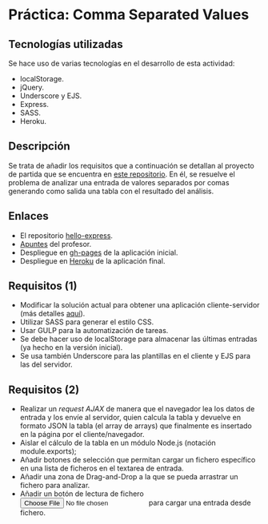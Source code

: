 # Práctica: Comma Separated Values

## Tecnologías utilizadas

Se hace uso de varias tecnologías en el desarrollo de esta actividad:

* localStorage.
* jQuery.
* Underscore y EJS.
* Express.
* SASS.
* Heroku.

## Descripción

Se trata de añadir los requisitos que a continuación se detallan al proyecto
de partida que se encuentra en [este repositorio](https://github.com/crguezl/csv).
En él, se resuelve el problema de analizar una entrada de valores separados por 
comas generando como salida una tabla con el resultado del análisis.

## Enlaces

* El repositorio [hello-express](https://github.com/SYTW/hello-express).
* [Apuntes](http://crguezl.github.io/pl-html/node11.html) del profesor.
* Despliegue en [gh-pages](http://crguezl.github.io/csv/) de la aplicación inicial.
* Despliegue en [Heroku](https://csv-app.herokuapp.com/) de la aplicación final.

## Requisitos (1)

* Modificar la solución actual para obtener una aplicación cliente-servidor (más detalles [aquí](https://casianorodriguezleon.gitbooks.io/pl1516/content/practicas/csv.html)).
* Utilizar SASS para generar el estilo CSS.
* Usar GULP para la automatización de tareas.
* Se debe hacer uso de localStorage para almacenar las últimas entradas (ya hecho en la versión inicial).
* Se usa también Underscore para las plantillas en el cliente y EJS para las del servidor.

## Requisitos (2)
* Realizar un _request AJAX_ de manera que el navegador lea los datos de entrada y los envíe al servidor,
quien calcula la tabla y devuelve en formato JSON la tabla (el array de arrays) que finalmente es insertado en
la página por el cliente/navegador.
* Aislar el cálculo de la tabla en un módulo Node.js (notación module.exports);
* Añadir botones de selección que permitan cargar un fichero específico en una lista de ficheros en el textarea 
de entrada.
* Añadir una zona de Drag-and-Drop a la que se pueda arrastrar un fichero para analizar.
* Añadir un botón de lectura de fichero _<input type="file" />_ para cargar una entrada desde fichero.